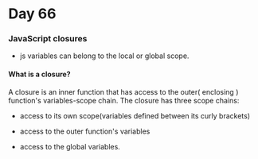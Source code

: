 # Day 66

### JavaScript closures

- js variables can belong to the local or global scope.

#### What is a closure?

A closure is an inner function that has access to the outer( enclosing ) function's variables-scope chain. The closure has three scope chains:

- access to its own scope(variables defined between its curly brackets)

- access to the outer function's variables

- access to the global variables.